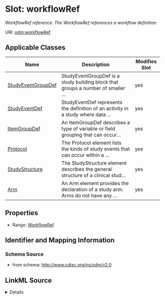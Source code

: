 # Slot: workflowRef


_WorkflowRef reference: The WorkflowRef references a workflow definition_



URI: [odm:workflowRef](http://www.cdisc.org/ns/odm/v2.0/workflowRef)



<!-- no inheritance hierarchy -->




## Applicable Classes

| Name | Description | Modifies Slot |
| --- | --- | --- |
[StudyEventGroupDef](StudyEventGroupDef.md) | StudyEventGroupDef is a study building block that groups a number of smaller ... |  yes  |
[StudyEventDef](StudyEventDef.md) | StudyEventDef represents the definition of an activity in a study where data ... |  yes  |
[ItemGroupDef](ItemGroupDef.md) | An ItemGroupDef describes a type of variable or field grouping that can occur... |  yes  |
[Protocol](Protocol.md) | The Protocol element lists the kinds of study events that can occur within a ... |  yes  |
[StudyStructure](StudyStructure.md) | The StudyStructure element describes the general structure of a clinical stud... |  yes  |
[Arm](Arm.md) | An Arm element provides the declaration of a study arm. Arms do not have any ... |  yes  |







## Properties

* Range: [WorkflowRef](WorkflowRef.md)





## Identifier and Mapping Information







### Schema Source


* from schema: http://www.cdisc.org/ns/odm/v2.0




## LinkML Source

<details>
```yaml
name: workflowRef
description: 'WorkflowRef reference: The WorkflowRef references a workflow definition'
from_schema: http://www.cdisc.org/ns/odm/v2.0
rank: 1000
alias: workflowRef
domain_of:
- StudyEventGroupDef
- StudyEventDef
- ItemGroupDef
- Protocol
- StudyStructure
- Arm
range: WorkflowRef

```
</details>